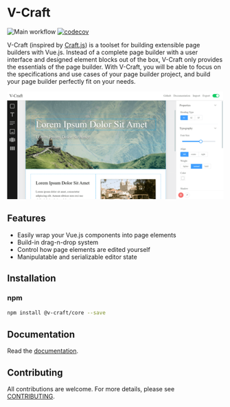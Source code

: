 # V-Craft

![Main workflow](https://github.com/yoychen/v-craft/workflows/Main%20workflow/badge.svg)
[![codecov](https://codecov.io/gh/yoychen/v-craft/branch/master/graph/badge.svg)](https://codecov.io/gh/yoychen/v-craft)

V-Craft (inspired by [Craft.js](https://craft.js.org/)) is a toolset for building extensible page builders with Vue.js. Instead of a complete page builder with a user interface and designed element blocks out of the box, V-Craft only provides the essentials of the page builder. With V-Craft, you will be able to focus on the specifications and use cases of your page builder project, and build your page builder perfectly fit on your needs.

[![](./public/preview.png)](https://yoychen.github.io/v-craft/)

## Features

 - Easily wrap your Vue.js components into page elements
 - Build-in drag-n-drop system
 - Control how page elements are edited yourself
 - Manipulatable and serializable editor state

## Installation

### npm

```bash
npm install @v-craft/core --save
```

## Documentation

Read the [documentation](https://yoychen.github.io/v-craft/docs).

## Contributing

All contributions are welcome. For more details, please see [CONTRIBUTING](./CONTRIBUTING.md).
